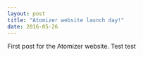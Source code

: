 ```yaml
---
layout: post
title: "Atomizer website launch day!"
date: 2016-05-26
---
```


First post for the Atomizer website. Test test
